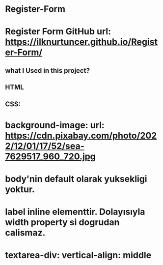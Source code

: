 # Register-Form
# Register Form GitHub url: https://ilknurtuncer.github.io/Register-Form/
## what I Used in this project?
## HTML
## CSS:
  # background-image: url: https://cdn.pixabay.com/photo/2022/12/01/17/52/sea-7629517_960_720.jpg
  # body'nin default olarak yuksekligi yoktur.
  # label inline elementtir. Dolayısıyla width property si dogrudan calismaz.
  # textarea-div: vertical-align: middle
